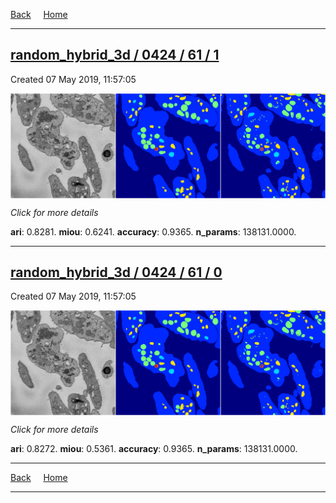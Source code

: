 
[Back](..)&nbsp;&nbsp;&nbsp;&nbsp;&nbsp;[Home](https://leapmanlab.github.io/snapshots)

---

<div class="summary"><a href="1"><h2>random_hybrid_3d / 0424 / 61 / 1</h2></a><p>Created 07 May 2019, 11:57:05
</p><a href="1"><img src="1/media/summary.png" align="center"></a><p>
<i>Click for more details</i>
</p></div>

**ari**: 0.8281. **miou**: 0.6241. **accuracy**: 0.9365. **n_params**: 138131.0000. 

---

<div class="summary"><a href="0"><h2>random_hybrid_3d / 0424 / 61 / 0</h2></a><p>Created 07 May 2019, 11:57:05
</p><a href="0"><img src="0/media/summary.png" align="center"></a><p>
<i>Click for more details</i>
</p></div>

**ari**: 0.8272. **miou**: 0.5361. **accuracy**: 0.9365. **n_params**: 138131.0000. 

---

[Back](..)&nbsp;&nbsp;&nbsp;&nbsp;&nbsp;[Home](https://leapmanlab.github.io/snapshots)

---